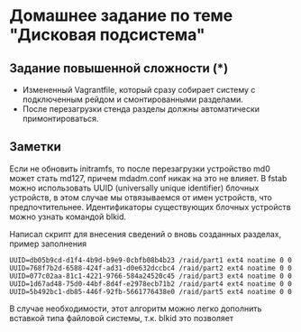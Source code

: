 # Домашнее задание по теме "Дисковая подсистема"

## Задание повышенной сложности (*)

- Измененный Vagrantfile, который сразу собирает систему с подключенным рейдом и смонтированными разделами.
- После перезагрузки стенда разделы должны автоматически примонтироваться.

## Заметки

Если не обновить initramfs, то после перезагрузки устройство md0 может стать md127, причем mdadm.conf никак на это не влияет. В fstab можно использовать UUID (universally unique identifier) блочных устройств, в этом случае мы отвязываемся от имен устройств, что предпочтительнее. Идентификаторы существующих блочных устройств можно узнать командой blkid.

Написал скрипт для внесения сведений о вновь созданных разделах, пример заполнения

```
UUID=db05b9cd-d1f4-4b9d-b9e9-0cbfb08b4b23 /raid/part1 ext4 noatime 0 0
UUID=768f7b2d-6588-424f-ad31-d0e632dccbc4 /raid/part2 ext4 noatime 0 0
UUID=077c02aa-81c1-4221-9766-584a24520c45 /raid/part3 ext4 noatime 0 0
UUID=1d67ad48-75d0-44bf-8d4f-e2978ecb71b2 /raid/part4 ext4 noatime 0 0
UUID=5b492bc1-db85-446f-92fb-5661776438e0 /raid/part5 ext4 noatime 0 0
```

В случае необходимости, этот алгоритм можно легко дополнить вставкой типа файловой системы, т.к. blkid это позволяет

